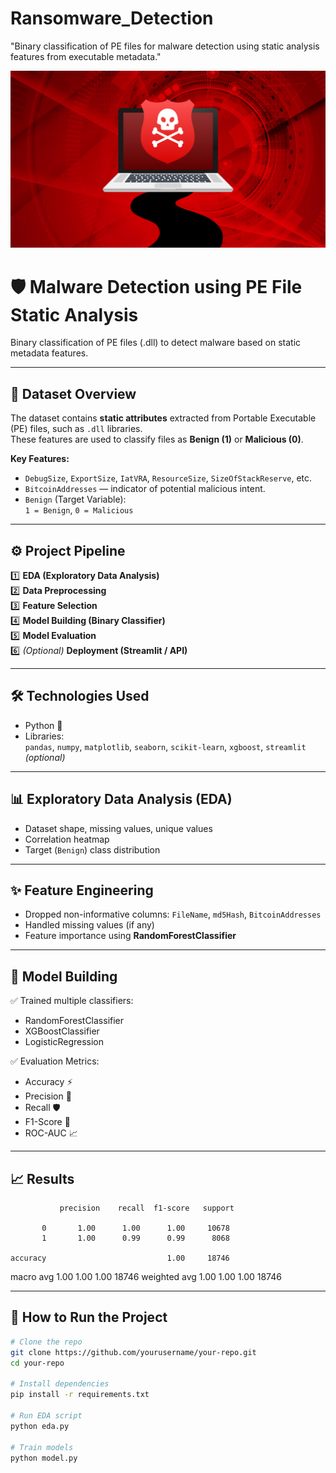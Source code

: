 # Ransomware_Detection
"Binary classification of PE files for malware detection using static analysis features from executable metadata."

<img src="https://github.com/rpjinu/Ransomware_Detection/blob/main/Ransomware_image.png">

# 🛡️ Malware Detection using PE File Static Analysis

Binary classification of PE files (.dll) to detect malware based on static metadata features.

---

## 📂 Dataset Overview

The dataset contains **static attributes** extracted from Portable Executable (PE) files, such as `.dll` libraries.  
These features are used to classify files as **Benign (1)** or **Malicious (0)**.

**Key Features:**
- `DebugSize`, `ExportSize`, `IatVRA`, `ResourceSize`, `SizeOfStackReserve`, etc.
- `BitcoinAddresses` — indicator of potential malicious intent.
- `Benign` (Target Variable):  
  `1 = Benign`, `0 = Malicious`

---

## ⚙️ Project Pipeline

1️⃣ **EDA (Exploratory Data Analysis)**  
2️⃣ **Data Preprocessing**  
3️⃣ **Feature Selection**  
4️⃣ **Model Building (Binary Classifier)**  
5️⃣ **Model Evaluation**  
6️⃣ *(Optional)* **Deployment (Streamlit / API)**

---

## 🛠️ Technologies Used

- Python 🐍  
- Libraries:  
  `pandas`, `numpy`, `matplotlib`, `seaborn`, `scikit-learn`, `xgboost`, `streamlit` *(optional)*

---

## 📊 Exploratory Data Analysis (EDA)

- Dataset shape, missing values, unique values
- Correlation heatmap
- Target (`Benign`) class distribution

---

## ✨ Feature Engineering

- Dropped non-informative columns: `FileName`, `md5Hash`, `BitcoinAddresses`
- Handled missing values (if any)
- Feature importance using **RandomForestClassifier**

---

## 🤖 Model Building

✅ Trained multiple classifiers:  
- RandomForestClassifier  
- XGBoostClassifier  
- LogisticRegression

✅ Evaluation Metrics:
- Accuracy ⚡
- Precision 🧐
- Recall 🛡️
- F1-Score 🎯
- ROC-AUC 📈

---

## 📈 Results

               precision    recall  f1-score   support

           0       1.00      1.00      1.00     10678
           1       1.00      0.99      0.99      8068

    accuracy                           1.00     18746
   macro avg       1.00      1.00      1.00     18746
weighted avg       1.00      1.00      1.00     18746


---

## 🚀 How to Run the Project

```bash
# Clone the repo
git clone https://github.com/yourusername/your-repo.git
cd your-repo

# Install dependencies
pip install -r requirements.txt

# Run EDA script
python eda.py

# Train models
python model.py
